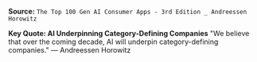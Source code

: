 **Source:** `The Top 100 Gen AI Consumer Apps - 3rd Edition _ Andreessen Horowitz`

**Key Quote: AI Underpinning Category-Defining Companies**
"We believe that over the coming decade, AI will underpin category-defining companies." — Andreessen Horowitz
